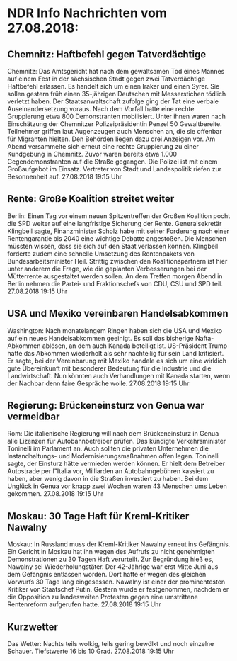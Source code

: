 # NDR Info Nachrichten vom 27.08.2018:


## Chemnitz: Haftbefehl gegen Tatverdächtige
Chemnitz: 	Das Amtsgericht hat nach dem gewaltsamen Tod eines Mannes auf einem Fest in der sächsischen Stadt gegen zwei Tatverdächtige Haftbefehl erlassen. Es handelt sich um einen Iraker und einen Syrer. Sie sollen gestern früh einen 35-jährigen Deutschen mit Messerstichen tödlich verletzt haben. Der Staatsanwaltschaft zufolge ging der Tat eine verbale Auseinandersetzung voraus. Nach dem Vorfall hatte eine rechte Gruppierung etwa 800 Demonstranten mobilisiert. Unter ihnen waren nach Einschätzung der Chemnitzer Polizeipräsidentin Penzel 50 Gewaltbereite. Teilnehmer griffen laut Augenzeugen auch Menschen an, die sie offenbar für Migranten hielten. Den Behörden liegen dazu drei Anzeigen vor. Am Abend versammelte sich erneut eine rechte Gruppierung zu einer Kundgebung in Chemnitz. Zuvor waren bereits etwa 1.000 Gegendemonstranten auf die Straße gegangen. Die Polizei ist mit einem Großaufgebot im Einsatz. Vertreter von Stadt und Landespolitik riefen zur Besonnenheit auf. 27.08.2018 19:15 Uhr 

## Rente: Große Koalition streitet weiter
Berlin:	Einen Tag vor einem neuen Spitzentreffen der Großen Koalition pocht die SPD weiter auf eine langfristige Sicherung der Rente. Generalsekretär Klingbeil sagte, Finanzminister Scholz habe mit seiner Forderung nach einer Rentengarantie bis 2040 eine wichtige Debatte angestoßen. Die Menschen müssten wissen, dass sie sich auf den Staat verlassen können. Klingbeil forderte zudem eine schnelle Umsetzung des Rentenpakets von Bundesarbeitsminister Heil. Strittig zwischen den Koalitionspartnern ist hier unter anderem die Frage, wie die geplanten Verbesserungen bei der Mütterrente ausgestaltet werden sollen. An dem Treffen morgen Abend in Berlin nehmen die Partei- und Fraktionschefs von CDU, CSU und SPD teil. 27.08.2018 19:15 Uhr 

## USA und Mexiko vereinbaren Handelsabkommen
Washington: Nach monatelangem Ringen haben sich die USA und Mexiko auf ein neues Handelsabkommen geeinigt. Es soll das bisherige Nafta-Abkommen ablösen, an dem auch Kanada beteiligt ist. US-Präsident Trump hatte das Abkommen wiederholt als sehr nachteilig für sein Land kritisiert. Er sagte, bei der Vereinbarung mit Mexiko handele es sich um eine wirklich gute Übereinkunft mit besonderer Bedeutung für die Industrie und die Landwirtschaft. Nun könnten auch Verhandlungen mit Kanada starten, wenn der Nachbar denn faire Gespräche wolle. 27.08.2018 19:15 Uhr 

## Regierung: Brückeneinsturz von Genua war vermeidbar
Rom: Die italienische Regierung will nach dem Brückeneinsturz in Genua alle Lizenzen für Autobahnbetreiber prüfen. Das kündigte Verkehrsminister Toninelli im Parlament an. Auch sollten die privaten Unternehmen die Instandhaltungs- und Modernisierungsmaßnahmen offen legen. Toninelli sagte, der Einsturz hätte vermieden werden können. Er hielt dem Betreiber Autostrade per l"Italia vor, Milliarden an Autobahngebühren kassiert zu haben, aber wenig davon in die Straßen investiert zu haben. Bei dem Unglück in Genua vor knapp zwei Wochen waren 43 Menschen ums Leben gekommen. 27.08.2018 19:15 Uhr 

## Moskau: 30 Tage Haft für Kreml-Kritiker Nawalny
Moskau: In Russland muss der Kreml-Kritiker Nawalny erneut ins Gefängnis. Ein Gericht in Moskau hat ihn wegen des Aufrufs zu nicht genehmigten Demonstrationen zu 30 Tagen Haft verurteilt. Zur Begründung hieß es, Nawalny sei Wiederholungstäter. Der 42-Jährige war erst Mitte Juni aus dem Gefängnis entlassen worden. Dort hatte er wegen des gleichen Vorwurfs 30 Tage lang eingesessen. Nawalny ist einer der prominentesten Kritiker von Staatschef Putin. Gestern wurde er festgenommen, nachdem er die Opposition zu landesweiten Protesten gegen eine umstrittene Rentenreform aufgerufen hatte. 27.08.2018 19:15 Uhr 

## Kurzwetter
Das Wetter:
Nachts teils wolkig, teils gering bewölkt und noch einzelne Schauer. Tiefstwerte 16 bis 10 Grad. 27.08.2018 19:15 Uhr 

